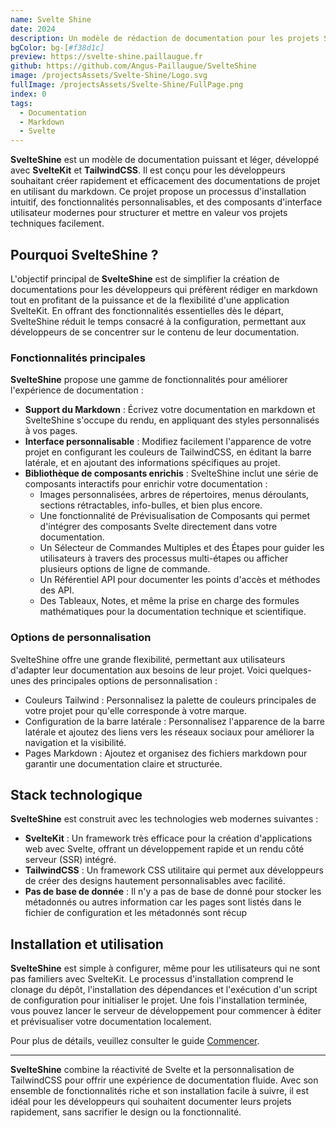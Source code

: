 ```yaml
---
name: Svelte Shine
date: 2024
description: Un modèle de rédaction de documentation pour les projets Svelte.
bgColor: bg-[#f38d1c]
preview: https://svelte-shine.paillaugue.fr
github: https://github.com/Angus-Paillaugue/SvelteShine
image: /projectsAssets/Svelte-Shine/Logo.svg
fullImage: /projectsAssets/Svelte-Shine/FullPage.png
index: 0
tags:
  - Documentation
  - Markdown
  - Svelte
---
```


**SvelteShine** est un modèle de documentation puissant et léger, développé avec **SvelteKit** et **TailwindCSS**. Il est conçu pour les développeurs souhaitant créer rapidement et efficacement des documentations de projet en utilisant du markdown. Ce projet propose un processus d'installation intuitif, des fonctionnalités personnalisables, et des composants d'interface utilisateur modernes pour structurer et mettre en valeur vos projets techniques facilement.


## Pourquoi SvelteShine ?

L'objectif principal de **SvelteShine** est de simplifier la création de documentations pour les développeurs qui préfèrent rédiger en markdown tout en profitant de la puissance et de la flexibilité d'une application SvelteKit. En offrant des fonctionnalités essentielles dès le départ, SvelteShine réduit le temps consacré à la configuration, permettant aux développeurs de se concentrer sur le contenu de leur documentation.


### Fonctionnalités principales

**SvelteShine** propose une gamme de fonctionnalités pour améliorer l'expérience de documentation :
 - **Support du Markdown** : Écrivez votre documentation en markdown et SvelteShine s'occupe du rendu, en appliquant des styles personnalisés à vos pages.
 - **Interface personnalisable** : Modifiez facilement l'apparence de votre projet en configurant les couleurs de TailwindCSS, en éditant la barre latérale, et en ajoutant des informations spécifiques au projet.
 - **Bibliothèque de composants enrichis** : SvelteShine inclut une série de composants interactifs pour enrichir votre documentation :
   - Images personnalisées, arbres de répertoires, menus déroulants, sections rétractables, info-bulles, et bien plus encore.
   - Une fonctionnalité de Prévisualisation de Composants qui permet d'intégrer des composants Svelte directement dans votre documentation.
   - Un Sélecteur de Commandes Multiples et des Étapes pour guider les utilisateurs à travers des processus multi-étapes ou afficher plusieurs options de ligne de commande.
   - Un Référentiel API pour documenter les points d'accès et méthodes des API.
   - Des Tableaux, Notes, et même la prise en charge des formules mathématiques pour la documentation technique et scientifique.


### Options de personnalisation

SvelteShine offre une grande flexibilité, permettant aux utilisateurs d'adapter leur documentation aux besoins de leur projet. Voici quelques-unes des principales options de personnalisation :
 - Couleurs Tailwind : Personnalisez la palette de couleurs principales de votre projet pour qu'elle corresponde à votre marque.
 - Configuration de la barre latérale : Personnalisez l'apparence de la barre latérale et ajoutez des liens vers les réseaux sociaux pour améliorer la navigation et la visibilité.
 - Pages Markdown : Ajoutez et organisez des fichiers markdown pour garantir une documentation claire et structurée.


## Stack technologique

**SvelteShine** est construit avec les technologies web modernes suivantes :
 - **SvelteKit** : Un framework très efficace pour la création d'applications web avec Svelte, offrant un développement rapide et un rendu côté serveur (SSR) intégré.
 - **TailwindCSS** : Un framework CSS utilitaire qui permet aux développeurs de créer des designs hautement personnalisables avec facilité.
 - **Pas de base de donnée** : Il n'y a pas de base de donné pour stocker les métadonnés ou autres information car les pages sont listés dans le fichier de configuration et les métadonnés sont récup


## Installation et utilisation

**SvelteShine** est simple à configurer, même pour les utilisateurs qui ne sont pas familiers avec SvelteKit. Le processus d'installation comprend le clonage du dépôt, l'installation des dépendances et l'exécution d'un script de configuration pour initialiser le projet. Une fois l'installation terminée, vous pouvez lancer le serveur de développement pour commencer à éditer et prévisualiser votre documentation localement.

Pour plus de détails, veuillez consulter le guide [Commencer](https://svelte-shine.paillaugue.fr/docs/Quickstart).


---


**SvelteShine** combine la réactivité de Svelte et la personnalisation de TailwindCSS pour offrir une expérience de documentation fluide. Avec son ensemble de fonctionnalités riche et son installation facile à suivre, il est idéal pour les développeurs qui souhaitent documenter leurs projets rapidement, sans sacrifier le design ou la fonctionnalité.
